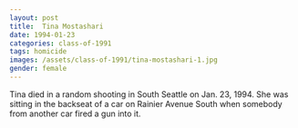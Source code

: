 ```yaml
---
layout: post
title:  Tina Mostashari
date: 1994-01-23
categories: class-of-1991
tags: homicide
images: /assets/class-of-1991/tina-mostashari-1.jpg
gender: female
---
```

Tina died in a random shooting in South Seattle on Jan. 23, 1994. She was sitting in the backseat of a car on Rainier Avenue South when somebody from another car fired a gun into it.

